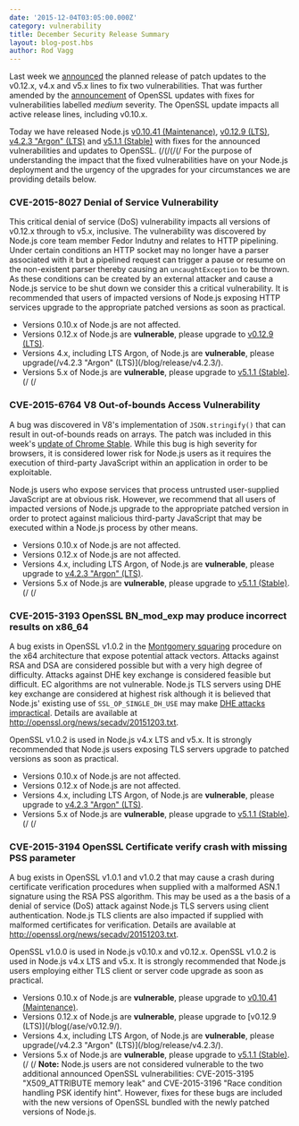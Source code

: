 ```yaml
---
date: '2015-12-04T03:05:00.000Z'
category: vulnerability
title: December Security Release Summary
layout: blog-post.hbs
author: Rod Vagg
---
```


Last week we [announced](https://groups.google.com/d/msg/nodejs-sec/Zf7Nxtg230E/eX4UCWf0BAAJ) the planned release of patch updates to the v0.12.x, v4.x and v5.x lines to fix two vulnerabilities. That was further amended by the [announcement](https://mta.openssl.org/pipermail/openssl-announce/2015-November/000045.html) of OpenSSL updates with fixes for vulnerabilities labelled _medium_ severity. The OpenSSL update impacts all active release lines, including v0.10.x.

Today we have released Node.js [v0.10.41 (Maintenance)](/blog/release/v0.10.41/), [v0.12.9 (LTS)](/blog/release/v0.12.9/), [v4.2.3 "Argon" (LTS)](/blog/release/v4.2.3/) and [v5.1.1 (Stable)](/blog/release/v5.1.1/) with fixes for the announced vulnerabilities and updates to OpenSSL.
(/(/(/(/
For the purpose of understanding the impact that the fixed vulnerabilities have on your Node.js deployment and the urgency of the upgrades for your circumstances we are providing details below.

### CVE-2015-8027 Denial of Service Vulnerability

This critical denial of service (DoS) vulnerability impacts all versions of v0.12.x through to v5.x, inclusive. The vulnerability was discovered by Node.js core team member Fedor Indutny and relates to HTTP pipelining. Under certain conditions an HTTP socket may no longer have a parser associated with it but a pipelined request can trigger a pause or resume on the non-existent parser thereby causing an `uncaughtException` to be thrown. As these conditions can be created by an external attacker and cause a Node.js service to be shut down we consider this a critical vulnerability. It is recommended that users of impacted versions of Node.js exposing HTTP services upgrade to the appropriate patched versions as soon as practical.

- Versions 0.10.x of Node.js are not affected.
- Versions 0.12.x of Node.js are **vulnerable**, please upgrade to [v0.12.9 (LTS)](/blog/release/v0.12.9/).
- Versions 4.x, including LTS Argon, of Node.js are **vulnerable**, please upgrade(/v4.2.3 "Argon" (LTS)](/blog/release/v4.2.3/).
- Versions 5.x of Node.js are **vulnerable**, please upgrade to [v5.1.1 (Stable)](/blog/release/v5.1.1/).(/
  (/

### CVE-2015-6764 V8 Out-of-bounds Access Vulnerability

A bug was discovered in V8's implementation of `JSON.stringify()` that can result in out-of-bounds reads on arrays. The patch was included in this week's [update of Chrome Stable](http://googlechromereleases.blogspot.nl/2015/12/stable-channel-update.html). While this bug is high severity for browsers, it is considered lower risk for Node.js users as it requires the execution of third-party JavaScript within an application in order to be exploitable.

Node.js users who expose services that process untrusted user-supplied JavaScript are at obvious risk. However, we recommend that all users of impacted versions of Node.js upgrade to the appropriate patched version in order to protect against malicious third-party JavaScript that may be executed within a Node.js process by other means.

- Versions 0.10.x of Node.js are not affected.
- Versions 0.12.x of Node.js are not affected.
- Versions 4.x, including LTS Argon, of Node.js are **vulnerable**, please upgrade to [v4.2.3 "Argon" (LTS)](/blog/release/v4.2.3/).
- Versions 5.x of Node.js are **vulnerable**, please upgrade to [v5.1.1 (Stable)](/blog/release/v5.1.1/).(/
  (/

### CVE-2015-3193 OpenSSL BN_mod_exp may produce incorrect results on x86_64

A bug exists in OpenSSL v1.0.2 in the [Montgomery squaring](https://en.wikipedia.org/wiki/Exponentiation_by_squaring#Montgomery.27s_ladder_technique) procedure on the x64 architecture that expose potential attack vectors. Attacks against RSA and DSA are considered possible but with a very high degree of difficulty. Attacks against DHE key exchange is considered feasible but difficult. EC algorithms are not vulnerable. Node.js TLS servers using DHE key exchange are considered at highest risk although it is believed that Node.js' existing use of `SSL_OP_SINGLE_DH_USE` may make [DHE attacks impractical](https://blog.fuzzing-project.org/31-Fuzzing-Math-miscalculations-in-OpenSSLs-BN_mod_exp-CVE-2015-3193.html). Details are available at <http://openssl.org/news/secadv/20151203.txt>.

OpenSSL v1.0.2 is used in Node.js v4.x LTS and v5.x. It is strongly recommended that Node.js users exposing TLS servers upgrade to patched versions as soon as practical.

- Versions 0.10.x of Node.js are not affected.
- Versions 0.12.x of Node.js are not affected.
- Versions 4.x, including LTS Argon, of Node.js are **vulnerable**, please upgrade to [v4.2.3 "Argon" (LTS)](/blog/release/v4.2.3/).
- Versions 5.x of Node.js are **vulnerable**, please upgrade to [v5.1.1 (Stable)](/blog/release/v5.1.1/).(/
  (/

### CVE-2015-3194 OpenSSL Certificate verify crash with missing PSS parameter

A bug exists in OpenSSL v1.0.1 and v1.0.2 that may cause a crash during certificate verification procedures when supplied with a malformed ASN.1 signature using the RSA PSS algorithm. This may be used as a the basis of a denial of service (DoS) attack against Node.js TLS servers using client authentication. Node.js TLS clients are also impacted if supplied with malformed certificates for verification. Details are available at <http://openssl.org/news/secadv/20151203.txt>.

OpenSSL v1.0.0 is used in Node.js v0.10.x and v0.12.x. OpenSSL v1.0.2 is used in Node.js v4.x LTS and v5.x. It is strongly recommended that Node.js users employing either TLS client or server code upgrade as soon as practical.

- Versions 0.10.x of Node.js are **vulnerable**, please upgrade to [v0.10.41 (Maintenance)](/blog/release/v0.10.41/).
- Versions 0.12.x of Node.js are **vulnerable**, please upgrade to [v0.12.9 (LTS)](/blog(/ase/v0.12.9/).
- Versions 4.x, including LTS Argon, of Node.js are **vulnerable**, please upgrade(/v4.2.3 "Argon" (LTS)](/blog/release/v4.2.3/).
- Versions 5.x of Node.js are **vulnerable**, please upgrade to [v5.1.1 (Stable)](/blog/release/v5.1.1/).(/
  (/
  **Note:** Node.js users are not considered vulnerable to the two additional announced OpenSSL vulnerabilities: CVE-2015-3195 "X509_ATTRIBUTE memory leak" and CVE-2015-3196 "Race condition handling PSK identify hint". However, fixes for these bugs are included with the new versions of OpenSSL bundled with the newly patched versions of Node.js.
